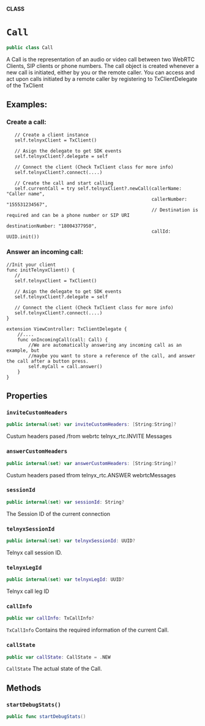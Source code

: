 **CLASS**

# `Call`

```swift
public class Call
```

A Call is the representation of an audio or video call between two WebRTC Clients, SIP clients or phone numbers.
The call object is created whenever a new call is initiated, either by you or the remote caller.
You can access and act upon calls initiated by a remote caller by registering to TxClientDelegate of the TxClient

## Examples:
### Create a call:

```
   // Create a client instance
   self.telnyxClient = TxClient()

   // Asign the delegate to get SDK events
   self.telnyxClient?.delegate = self

   // Connect the client (Check TxClient class for more info)
   self.telnyxClient?.connect(....)

   // Create the call and start calling
   self.currentCall = try self.telnyxClient?.newCall(callerName: "Caller name",
                                                     callerNumber: "155531234567",
                                                     // Destination is required and can be a phone number or SIP URI
                                                     destinationNumber: "18004377950",
                                                     callId: UUID.init())
```

### Answer an incoming call:
```
//Init your client
func initTelnyxClient() {
   //
   self.telnyxClient = TxClient()

   // Asign the delegate to get SDK events
   self.telnyxClient?.delegate = self

   // Connect the client (Check TxClient class for more info)
   self.telnyxClient?.connect(....)
}

extension ViewController: TxClientDelegate {
    //....
    func onIncomingCall(call: Call) {
        //We are automatically answering any incoming call as an example, but
        //maybe you want to store a reference of the call, and answer the call after a button press.
        self.myCall = call.answer()
    }
}
```

## Properties
### `inviteCustomHeaders`

```swift
public internal(set) var inviteCustomHeaders: [String:String]?
```

Custum headers pased /from webrtc telnyx_rtc.INVITE Messages

### `answerCustomHeaders`

```swift
public internal(set) var answerCustomHeaders: [String:String]?
```

Custum headers pased tfrom telnyx_rtc.ANSWER webrtcMessages

### `sessionId`

```swift
public internal(set) var sessionId: String?
```

The Session ID of the current connection

### `telnyxSessionId`

```swift
public internal(set) var telnyxSessionId: UUID?
```

Telnyx call session ID.

### `telnyxLegId`

```swift
public internal(set) var telnyxLegId: UUID?
```

Telnyx call leg ID

### `callInfo`

```swift
public var callInfo: TxCallInfo?
```

`TxCallInfo` Contains the required information of the current Call.

### `callState`

```swift
public var callState: CallState = .NEW
```

`CallState` The actual state of the Call.

## Methods
### `startDebugStats()`

```swift
public func startDebugStats()
```
